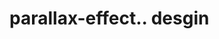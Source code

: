 # parallax-effect.. desgin                                                                                                                                                                                                                                                                                                                                                                     
